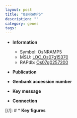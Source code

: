 ```yaml
---
layout: post
title: "OsNRAMP5"
description: ""
category: genes
tags: 
---
```


* **Information**  
    + Symbol: OsNRAMP5  
    + MSU: [LOC_Os07g15370](http://rice.uga.edu/cgi-bin/ORF_infopage.cgi?orf=LOC_Os07g15370)  
    + RAPdb: [Os07g0257200](http://rapdb.dna.affrc.go.jp/viewer/gbrowse_details/irgsp1?name=Os07g0257200)  

* **Publication**  

* **Genbank accession number**  

* **Key message**  

* **Connection**  

[//]: # * **Key figures**  


